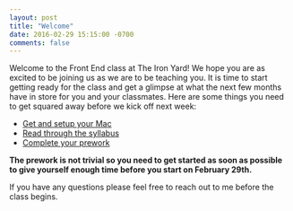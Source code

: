 ```yaml
---
layout: post
title: "Welcome"
date: 2016-02-29 15:15:00 -0700
comments: false
---
```


Welcome to the Front End class at The Iron Yard! We hope you are as excited to be joining us as we are to be teaching you. It is time to start getting ready for the class and get a glimpse at what the next few months have in store for you and your classmates. Here are some things you need to get squared away before we kick off next week:

* [Get and setup your Mac](/setup)
* [Read through the syllabus](/syllabus)
* [Complete your prework](/prework)

**The prework is not trivial so you need to get started as soon as possible to give yourself enough time before you start on February 29th.**

If you have any questions please feel free to reach out to me before the class begins.

